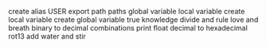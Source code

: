 create alias
USER
export path
paths
global variable
local variable
create local variable
create global variable
true knowledge
divide and rule
love and breath
binary to decimal
combinations
print float
decimal to hexadecimal
rot13
add
water and stir
